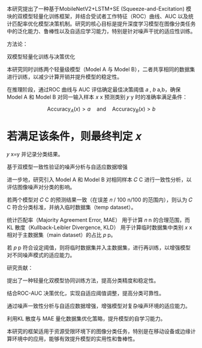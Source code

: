 本研究提出了一种基于MobileNetV2+LSTM+SE (Squeeze-and-Excitation) 模块的双模型轻量化训练框架，并结合受试者工作特征（ROC）曲线、AUC 以及统计匹配率优化模型决策机制。研究的核心目标是提升深度学习模型在图像分类任务中的泛化能力、鲁棒性以及自适应学习能力，特别是针对噪声干扰的适应性训练。

方法论：

双模型轻量化训练与决策优化

本研究同时训练两个轻量级模型（Model A 与 Model B），二者共享相同的数据集进行训练，以减少计算开销并提升模型的稳定性。

在推理阶段，通过ROC 曲线与 AUC 评估确定最佳决策阈值 
𝑎
,
𝑏
a,b，确保 Model A 和 Model B 对同一输入样本 
𝑥
x 预测类别 
𝑦
y 时的准确率满足条件：

$$
\text{Accuracy}_A(x) > a \quad \text{and} \quad \text{Accuracy}_B(x) > b
$$

若满足该条件，则最终判定 
𝑥
=
𝑦
x=y 并记录分类结果。

基于双模型一致性验证的噪声分析与自适应数据增强

进一步地，研究引入 Model A 和 Model B 对相同样本 
𝐶
C 进行一致性分析，以评估图像噪声对分类的影响。

若两个模型对 
𝐶
C 的预测结果一致（在误差 
𝑛
/
100
n/100 的范围内），则认为 
𝐶
C 符合分类标准，并纳入临时数据集（temp dataset）。

统计匹配率（Majority Agreement Error, MAE） 用于计算 
𝑛
n 的合理范围，而 KL 散度（Kullback-Leibler Divergence, KLD） 用于计算临时数据集中类别 
𝑥
x 相对于主数据集（main dataset）的占比 
𝑝
p。

若 
𝑝
p 符合设定阈值，则将临时数据集并入主数据集，进行再训练，以增强模型对不同噪声模式的适应能力。

研究贡献：

提出了一种轻量化双模型协同训练方法，提高分类精度和稳定性。

结合ROC-AUC 决策优化，实现自适应阈值调整，提高分类可靠性。

通过噪声一致性分析与自适应数据增强，增强模型对复杂噪声环境的适应能力。

利用KL 散度与 MAE 量化数据集优化策略，提升模型的自学习能力。

本研究的框架适用于资源受限环境下的图像分类任务，特别是在移动设备或边缘计算环境中的应用，能够有效提升模型的实用性和鲁棒性。
